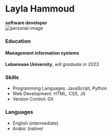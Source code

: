 # Layla Hammoud

**software developer**\
![personal-image](https://avatars.githubusercontent.com/u/71845158?v=4)
### Education
#### Management information systems
**Lebanease University**, 
*will graduate in 2023*
### Skills
- Programming Languages: JavaScript, Python
- Web Development: HTML, CSS, JS
- Version Control: Git
### Languages
- English (intermediate)
- Arabic (native)


